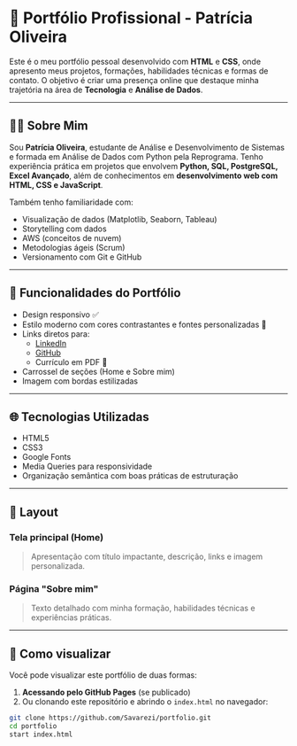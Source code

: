 # 💼 Portfólio Profissional - Patrícia Oliveira

Este é o meu portfólio pessoal desenvolvido com **HTML** e **CSS**, onde apresento meus projetos, formações, habilidades técnicas e formas de contato. O objetivo é criar uma presença online que destaque minha trajetória na área de **Tecnologia** e **Análise de Dados**.

---

## 👩‍💻 Sobre Mim

Sou **Patrícia Oliveira**, estudante de Análise e Desenvolvimento de Sistemas e formada em Análise de Dados com Python pela Reprograma. Tenho experiência prática em projetos que envolvem **Python, SQL, PostgreSQL, Excel Avançado**, além de conhecimentos em **desenvolvimento web com HTML, CSS e JavaScript**.

Também tenho familiaridade com:
- Visualização de dados (Matplotlib, Seaborn, Tableau)
- Storytelling com dados
- AWS (conceitos de nuvem)
- Metodologias ágeis (Scrum)
- Versionamento com Git e GitHub

---

## 🎯 Funcionalidades do Portfólio

- Design responsivo ✅
- Estilo moderno com cores contrastantes e fontes personalizadas 🎨
- Links diretos para:
  - [LinkedIn](https://www.linkedin.com/in/savarezi)
  - [GitHub](https://github.com/Savarezi)
  - Currículo em PDF 📄
- Carrossel de seções (Home e Sobre mim)
- Imagem com bordas estilizadas

---

## 🌐 Tecnologias Utilizadas

- HTML5
- CSS3
- Google Fonts
- Media Queries para responsividade
- Organização semântica com boas práticas de estruturação

---

## 📸 Layout

### Tela principal (Home)

> Apresentação com título impactante, descrição, links e imagem personalizada.

### Página "Sobre mim"

> Texto detalhado com minha formação, habilidades técnicas e experiências práticas.

---

## 🚀 Como visualizar

Você pode visualizar este portfólio de duas formas:

1. **Acessando pelo GitHub Pages** (se publicado)
2. Ou clonando este repositório e abrindo o `index.html` no navegador:

```bash
git clone https://github.com/Savarezi/portfolio.git
cd portfolio
start index.html
